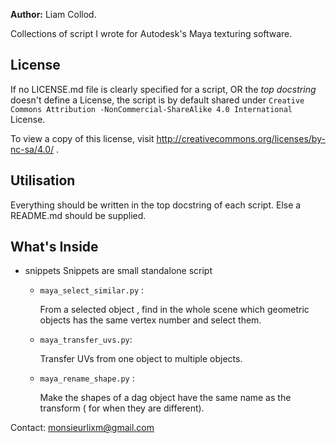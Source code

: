 **Author:** Liam Collod.

Collections of script I wrote for Autodesk's Maya texturing software.

## License

If no LICENSE.md file is clearly specified for a script, OR the _top docstring_ 
doesn't define a License,
 the script is by default shared under `Creative Commons Attribution
 -NonCommercial-ShareAlike 4.0 International` License.

To view a copy of this license, visit http://creativecommons.org/licenses/by-nc-sa/4.0/ .



## Utilisation

Everything should be written in the top docstring of each script.
Else a README.md should be supplied.

## What's Inside

- snippets
    Snippets are small standalone script 
    
    - `maya_select_similar.py` : 

        From a selected object , find in the whole scene which geometric objects has the
    same vertex number and select them.

    - `maya_transfer_uvs.py`: 

      Transfer UVs from one object to multiple objects.

    - `maya_rename_shape.py` : 
    
      Make the shapes of a dag object have the same name as the transform ( for when
    they are different).


Contact: monsieurlixm@gmail.com